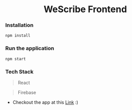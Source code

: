 <h1 align="center">WeScribe Frontend</h1>

### Installation

    npm install

### Run the application

    npm start

### Tech Stack

> React

> Firebase

- Checkout the app at this [Link](https://gaganagarwal77.github.io/WeScribe-Frontend/board) :)
